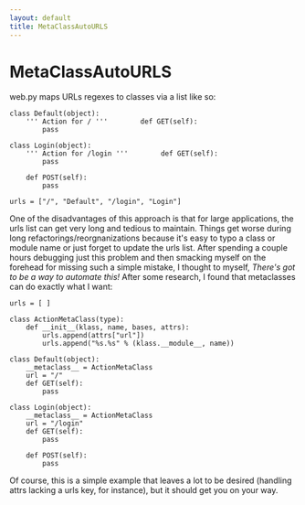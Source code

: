 ```yaml
---
layout: default
title: MetaClassAutoURLS
---
```


# MetaClassAutoURLS

web.py maps URLs regexes to classes via a list like so:

    class Default(object):
        ''' Action for / '''        def GET(self):
            pass

    class Login(object):
        ''' Action for /login '''        def GET(self):
            pass

        def POST(self):
            pass

    urls = ["/", "Default", "/login", "Login"]

One of the disadvantages of this approach is that for large applications, the urls list can get very long and tedious to maintain.  Things get worse during long refactorings/reorgnanizations because it's easy to typo a class or module name or just forget to update the urls list.  After spending a couple hours debugging just this problem and then smacking myself on the forehead for missing such a simple mistake, I thought to myself, _There's got to be a way to automate this!_  After some research, I found that metaclasses can do exactly what I want:

    urls = [ ]

    class ActionMetaClass(type):
        def __init__(klass, name, bases, attrs):
            urls.append(attrs["url"])
            urls.append("%s.%s" % (klass.__module__, name))

    class Default(object):
        __metaclass__ = ActionMetaClass
        url = "/"
        def GET(self):
            pass

    class Login(object):
        __metaclass__ = ActionMetaClass
        url = "/login"
        def GET(self):
            pass

        def POST(self):
            pass

Of course, this is a simple example that leaves a lot to be desired (handling attrs lacking a urls key, for instance), but it should get you on your way.